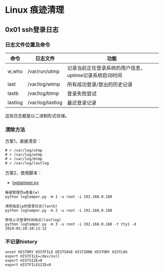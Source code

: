 # Linux 痕迹清理

## 0x01 ssh登录日志

### 日志文件位置及命令
 | 命令	 | 日志文件	 | 功能 | 
 | ---- | ---- |---- |
 |w,who|/var/run/utmp|记录当前正在登录系统的用户信息，uptime记录系统启动时间|
 | last | 	/var/log/wtmp	 | 所有成功登录/登出的历史记录 | 
 | lastb | 	/var/log/btmp | 	登录失败尝试 | 
 | lastlog	 | /var/log/lastlog	 | 最近登录记录 | 

这些日志都是以二进制形式存储。   

### 清除方法
方案1，直接清空：  
```
# > /var/log/utmp
# > /var/log/wtmp
# > /var/log/btmp
# > /var/log/lastlog
```
方案2，使用脚本：

- [logtamper.py](./logtamper.py)
```
躲避管理员w查看(w)
python logtamper.py -m 1 -u root -i 192.168.0.188

清除指定ip的登录日志(lastb)
python logtamper.py -m 2 -u root -i 192.168.0.188

修改上次登录时间地点(lastlog)
python logtamper.py -m 3 -u root -i 192.168.0.188 -t tty1 -d 2014:05:28:10:11:12
```
### 不记录history
```
unset HISTORY HISTFILE HISTSAVE HISTZONE HISTORY HISTLOG
export HISTFILE=/dev/null
export HISTSIZE=0
export HISTFILESIZE=0
```
